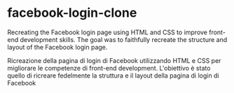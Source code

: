 # facebook-login-clone
Recreating the Facebook login page using HTML and CSS to improve front-end development skills.
The goal was to faithfully recreate the structure and layout of the Facebook login page.

Ricreazione della pagina di login di Facebook utilizzando HTML e CSS per migliorare le competenze di front-end development.
L'obiettivo è stato quello di ricreare fedelmente la struttura e il layout della pagina di login di Facebook
